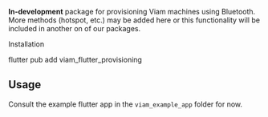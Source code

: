 
__In-development__ package for provisioning Viam machines using Bluetooth. More methods (hotspot, etc.) may be added here or this functionality will be included in another on of our packages.

Installation

flutter pub add viam_flutter_provisioning

## Usage

Consult the example flutter app in the `viam_example_app` folder for now.
